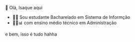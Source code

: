 👋 Olá, Isaque aqui

- 👨‍💻 Sou estudante Bacharelado em Sistema de Informção 
- 👨‍🎓📊 com ensino médio técnico em Administração

e bem, isso é tudo hahha

<!---
isiszac/isiszac is a ✨ special ✨ repository because its `README.md` (this file) appears on your GitHub profile.
You can click the Preview link to take a look at your changes.
--->
